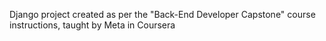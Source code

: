 Django project created as per the "Back-End Developer Capstone" course instructions, taught by Meta in Coursera